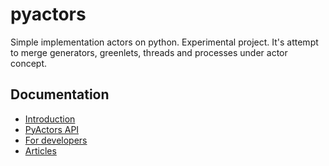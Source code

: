 pyactors
========

Simple implementation actors on python. Experimental project. It's attempt to merge generators, greenlets, threads and processes under actor concept.

## Documentation

- [Introduction](https://github.com/ownport/pyactors/blob/master/docs/introduction.md)
- [PyActors API](https://github.com/ownport/pyactors/blob/master/docs/api.md)
- [For developers](https://github.com/ownport/pyactors/blob/master/docs/development.md)
- [Articles](https://github.com/ownport/pyactors/blob/master/docs/articles.md)

